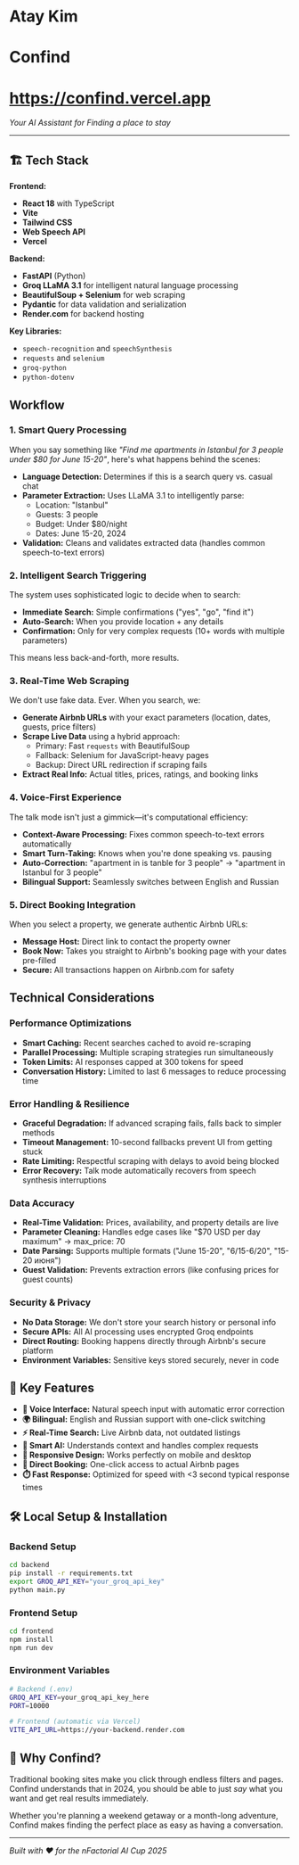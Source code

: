 # Atay Kim

# Confind

# https://confind.vercel.app

*Your AI Assistant for Finding a place to stay*

---

## 🏗️ Tech Stack

**Frontend:**
- **React 18** with TypeScript 
- **Vite** 
- **Tailwind CSS** 
- **Web Speech API** 
- **Vercel** 

**Backend:**
- **FastAPI** (Python) 
- **Groq LLaMA 3.1** for intelligent natural language processing
- **BeautifulSoup + Selenium** for web scraping
- **Pydantic** for data validation and serialization
- **Render.com** for backend hosting

**Key Libraries:**
- `speech-recognition` and `speechSynthesis` 
- `requests` and `selenium` 
- `groq-python` 
- `python-dotenv` 

##  Workflow

### 1. **Smart Query Processing**
When you say something like *"Find me apartments in Istanbul for 3 people under $80 for June 15-20"*, here's what happens behind the scenes:

- **Language Detection:** Determines if this is a search query vs. casual chat
- **Parameter Extraction:** Uses LLaMA 3.1 to intelligently parse:
  - Location: "Istanbul"
  - Guests: 3 people  
  - Budget: Under $80/night
  - Dates: June 15-20, 2024
- **Validation:** Cleans and validates extracted data (handles common speech-to-text errors)

### 2. **Intelligent Search Triggering**
The system uses sophisticated logic to decide when to search:
- **Immediate Search:** Simple confirmations ("yes", "go", "find it")
- **Auto-Search:** When you provide location + any details
- **Confirmation:** Only for very complex requests (10+ words with multiple parameters)

This means less back-and-forth, more results.

### 3. **Real-Time Web Scraping**
We don't use fake data. Ever. When you search, we:
- **Generate Airbnb URLs** with your exact parameters (location, dates, guests, price filters)
- **Scrape Live Data** using a hybrid approach:
  - Primary: Fast `requests` with BeautifulSoup
  - Fallback: Selenium for JavaScript-heavy pages
  - Backup: Direct URL redirection if scraping fails
- **Extract Real Info:** Actual titles, prices, ratings, and booking links

### 4. **Voice-First Experience**
The talk mode isn't just a gimmick—it's computational efficiency:
- **Context-Aware Processing:** Fixes common speech-to-text errors automatically
- **Smart Turn-Taking:** Knows when you're done speaking vs. pausing
- **Auto-Correction:** "apartment in is tanble for 3 people" → "apartment in Istanbul for 3 people"
- **Bilingual Support:** Seamlessly switches between English and Russian

### 5. **Direct Booking Integration**
When you select a property, we generate authentic Airbnb URLs:
- **Message Host:** Direct link to contact the property owner
- **Book Now:** Takes you straight to Airbnb's booking page with your dates pre-filled
- **Secure:** All transactions happen on Airbnb.com for safety

## Technical Considerations

### Performance Optimizations
- **Smart Caching:** Recent searches cached to avoid re-scraping
- **Parallel Processing:** Multiple scraping strategies run simultaneously
- **Token Limits:** AI responses capped at 300 tokens for speed
- **Conversation History:** Limited to last 6 messages to reduce processing time

### Error Handling & Resilience
- **Graceful Degradation:** If advanced scraping fails, falls back to simpler methods
- **Timeout Management:** 10-second fallbacks prevent UI from getting stuck
- **Rate Limiting:** Respectful scraping with delays to avoid being blocked
- **Error Recovery:** Talk mode automatically recovers from speech synthesis interruptions

### Data Accuracy
- **Real-Time Validation:** Prices, availability, and property details are live
- **Parameter Cleaning:** Handles edge cases like "$70 USD per day maximum" → max_price: 70
- **Date Parsing:** Supports multiple formats ("June 15-20", "6/15-6/20", "15-20 июня")
- **Guest Validation:** Prevents extraction errors (like confusing prices for guest counts)

### Security & Privacy
- **No Data Storage:** We don't store your search history or personal info
- **Secure APIs:** All AI processing uses encrypted Groq endpoints
- **Direct Routing:** Booking happens directly through Airbnb's secure platform
- **Environment Variables:** Sensitive keys stored securely, never in code

## 🎯 Key Features

- **🎤 Voice Interface:** Natural speech input with automatic error correction
- **🌍 Bilingual:** English and Russian support with one-click switching  
- **⚡ Real-Time Search:** Live Airbnb data, not outdated listings
- **🤖 Smart AI:** Understands context and handles complex requests
- **📱 Responsive Design:** Works perfectly on mobile and desktop
- **🔗 Direct Booking:** One-click access to actual Airbnb pages
- **⏱️ Fast Response:** Optimized for speed with <3 second typical response times

## 🛠️ Local Setup & Installation

### Backend Setup
```bash
cd backend
pip install -r requirements.txt
export GROQ_API_KEY="your_groq_api_key"
python main.py
```

### Frontend Setup  
```bash
cd frontend
npm install
npm run dev
```

### Environment Variables
```bash
# Backend (.env)
GROQ_API_KEY=your_groq_api_key_here
PORT=10000

# Frontend (automatic via Vercel)
VITE_API_URL=https://your-backend.render.com
```

## 🌟 Why Confind?

Traditional booking sites make you click through endless filters and pages. Confind understands that in 2024, you should be able to just *say* what you want and get real results immediately.

Whether you're planning a weekend getaway or a month-long adventure, Confind makes finding the perfect place as easy as having a conversation.

---

*Built with ❤️ for the nFactorial AI Cup 2025*
